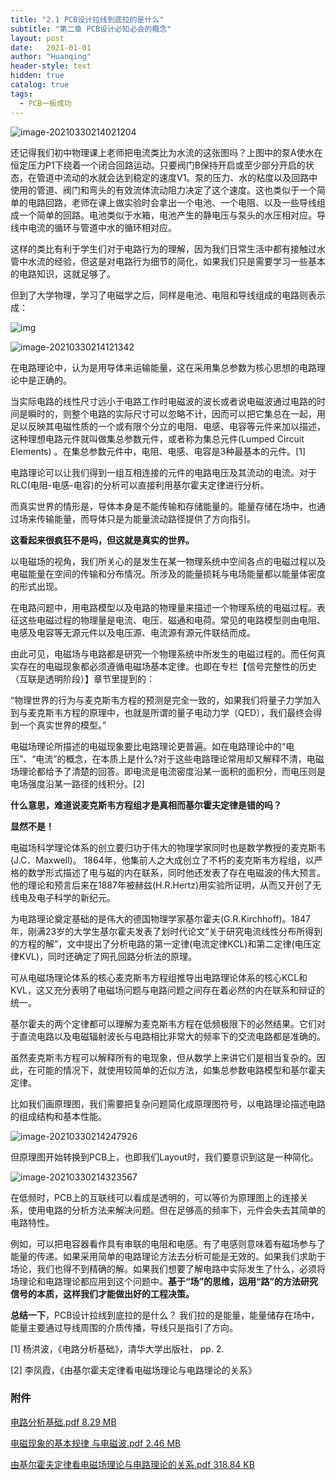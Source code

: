 ```yaml
---
title: "2.1 PCB设计拉线到底拉的是什么"
subtitle: "第二章 PCB设计必知必会的概念"
layout: post
date:   2021-01-01
author: "Huanqing"
header-style: text
hidden: true
catalog: true
tags:
  - PCB一板成功
---
```


![image-20210330214021204](https://gitee.com/hawkingwu/PicGo/raw/master/image-20210330214021204.png)

还记得我们初中物理课上老师把电流类比为水流的这张图吗？上图中的泵A使水在恒定压力P1下绕着一个闭合回路运动。只要阀门B保持开启或至少部分开启的状态，在管道中流动的水就会达到稳定的速度V1。泵的压力、水的粘度以及回路中使用的管道、阀门和弯头的有效流体流动阻力决定了这个速度。这也类似于一个简单的电路回路，老师在课上做实验时会拿出一个电池、一个电阻、以及一些导线组成一个简单的回路。电池类似于水箱，电池产生的静电压与泵头的水压相对应。导线中电流的循环与管道中水的循环相对应。

这样的类比有利于学生们对于电路行为的理解，因为我们日常生活中都有接触过水管中水流的经验，但这是对电路行为细节的简化，如果我们只是需要学习一些基本的电路知识，这就足够了。

但到了大学物理，学习了电磁学之后，同样是电池、电阻和导线组成的电路则表示成：

![img](https://gitee.com/hawkingwu/PicGo/raw/master/Poynting_vectors_of_DC_circuit.svg.png)

![image-20210330214121342](https://gitee.com/hawkingwu/PicGo/raw/master/image-20210330214121342.png)

在电路理论中，认为是用导体来运输能量，这在采用集总参数为核心思想的电路理论中是正确的。

当实际电路的线性尺寸远小于电路工作时电磁波的波长或者说电磁波通过电路的时间是瞬时的，则整个电路的实际尺寸可以忽略不计，因而可以把它集总在一起，用足以反映其电磁性质的一个或有限个分立的电阻、电感、电容等元件来加以描述，这种理想电路元件就叫做集总参数元件，或者称为集总元件(Lumped Circuit Elements) 。在集总参数元件中，电阻、电感、电容是3种最基本的元件。[1]

电路理论可以让我们得到一组互相连接的元件的电路电压及其流动的电流。对于RLC(电阻-电感-电容)的分析可以直接利用基尔霍夫定律进行分析。

而真实世界的情形是，导体本身是不能传输和存储能量的。能量存储在场中，也通过场来传输能量，而导体只是为能量流动路径提供了方向指引。


<link href="https://cdn.bootcss.com/dplayer/1.25.0/DPlayer.min.css" rel="stylesheet">
<div id="dplayer"></div>
<script src="https://cdn.bootcss.com/dplayer/1.25.0/DPlayer.min.js"></script>
<script src="https://cdn.bootcss.com/blueimp-md5/2.12.0/js/md5.min.js"></script>
<script>
var url1="https://files.catbox.moe/0o2plz.mp4";    //这里填写视频地址
var pic1="https://files.catbox.moe/7oq66d.jpg";   //这里填写预览图片地址
var logopng="https://gitee.com/hawkingwu/PicGo/raw/master/linearroglogo_l.png";  //logo
var id=md5(url1);
const dp = new DPlayer({
    container: document.getElementById('dplayer'),
    autoplay: false,
    theme: '#FADFA3',
    loop: true,
    lang: 'zh-cn',
    screenshot: true,
    hotkey: true,
    preload: 'auto',
    logo: logopng,
    volume: 0.7,
    mutex: true,
    video: {
        url: url1,
        pic: pic1,
        thumbnails: pic1,
        type: 'auto',
    },
    contextmenu: [
        {
            text: 'custom1',
            link: 'https://huanqingwu.github.io/',
        },
        {
            text: 'custom2',
            click: (player) => {
                console.log(player);
            },
        },
    ],

});
</script>


**这看起来很疯狂不是吗，但这就是真实的世界。**

以电磁场的视角，我们所关心的是发生在某一物理系统中空间各点的电磁过程以及电磁能量在空间的传输和分布情况。所涉及的能量损耗与电场能量都以能量体密度的形式出现。

在电路问题中，用电路模型以及电路的物理量来描述一个物理系统的电磁过程。表征这些电磁过程的物理量是电流、电压、磁通和电荷。常见的电路模型则由电阻、电感及电容等无源元件以及电压源、电流源有源元件联结而成。

由此可见，电磁场与电路都是研究一个物理系统中所发生的电磁过程的。而任何真实存在的电磁现象都必须遵循电磁场基本定律。也即在专栏【信号完整性的历史（互联是透明阶段）】章节里提到的：

“物理世界的行为与麦克斯韦方程的预测是完全一致的，如果我们将量子力学加入到与麦克斯韦方程的原理中，也就是所谓的量子电动力学（QED），我们最终会得到一个真实世界的模型。”

电磁场理论所描述的电磁现象要比电路理论更普遍。如在电路理论中的“电压”、“电流”的概念，在本质上是什么?对于这些电路理论常用却又解释不清，电磁场理论都给予了清楚的回答。即电流是电流密度沿某一面积的面积分，而电压则是电场强度沿某一路径的线积分。[2]

**什么意思，难道说麦克斯韦方程组才是真相而基尔霍夫定律是错的吗？**

**显然不是！**

电磁场科学理论体系的创立要归功于伟大的物理学家同时也是数学教授的麦克斯韦(J.C．Maxwell)。 1864年，他集前人之大成创立了不朽的麦克斯韦方程组，以严格的数学形式描述了电与磁的内在联系，同时他还发表了存在电磁波的伟大预言。他的理论和预言后来在1887年被赫兹(H.R.Hertz)用实验所证明，从而又开创了无线电及电子科学的新纪元。

为电路理论奠定基础的是伟大的德国物理学家基尔霍夫(G.R.Kirchhoff)。1847年，刚满23岁的大学生基尔霍夫发表了划时代论文“关于研究电流线性分布所得到的方程的解”，文中提出了分析电路的第一定律(电流定律KCL)和第二定律(电压定律KVL)，同时还确定了网孔回路分析法的原理。

可从电磁场理论体系的核心麦克斯韦方程组推导出电路理论体系的核心KCL和KVL，这又充分表明了电磁场问题与电路问题之间存在着必然的内在联系和辩证的统一。

基尔霍夫的两个定律都可以理解为麦克斯韦方程在低频极限下的必然结果。它们对于直流电路以及电磁辐射波长与电路相比非常大的频率下的交流电路都是准确的。

虽然麦克斯韦方程可以解释所有的电现象，但从数学上来讲它们是相当复杂的。因此，在可能的情况下，就使用较简单的近似方法，如集总参数电路模型和基尔霍夫定律。

比如我们画原理图，我们需要把复杂问题简化成原理图符号，以电路理论描述电路的组成结构和基本性能。

![image-20210330214247926](https://gitee.com/hawkingwu/PicGo/raw/master/image-20210330214247926.png)

但原理图开始转换到PCB上，也即我们Layout时，我们要意识到这是一种简化。

![image-20210330214323567](https://gitee.com/hawkingwu/PicGo/raw/master/image-20210330214323567.png)

在低频时，PCB上的互联线可以看成是透明的，可以等价为原理图上的连接关系，使用电路的分析方法来解决问题。但在足够高的频率下，元件会失去其简单的电路特性。

例如，可以把电容器看作具有串联的电阻和电感。有了电感则意味着有磁场参与了能量的传递。如果采用简单的电路理论方法去分析可能是无效的。如果我们求助于场论，我们也得不到精确的解。如果我们想要了解电路中实际发生了什么，必须将场理论和电路理论都应用到这个问题中。**基于“场”的思维，运用“路”的方法研究信号的本质，这样我们才能做出好的工程决策。**

**总结一下**，PCB设计拉线到底拉的是什么？ 我们拉的是能量，能量储存在场中，能量主要通过导线周围的介质传播，导线只是指引了方向。

[1] 杨洪波，《电路分析基础》，清华大学出版社， pp. 2.

[2] 李凤霞，《由基尔霍夫定律看电磁场理论与电路理论的关系》



### 附件

<a href="https://www.mr-wu.cn/wp-content/uploads/2021/01/电路分析基础.pdf" target="_blank">电路分析基础.pdf 8.29 MB</a>

<a href="https://www.mr-wu.cn/wp-content/uploads/2021/01/电磁现象的基本规律-与电磁波.pdf" target="_blank">电磁现象的基本规律 与电磁波.pdf 2.46 MB</a>

<a href="https://www.mr-wu.cn/wp-content/uploads/2021/01/由基尔霍夫定律看电磁场理论与电路理论的关系.pdf" target="_blank">由基尔霍夫定律看电磁场理论与电路理论的关系.pdf 318.84 KB</a>

